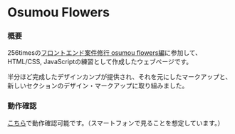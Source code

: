# Osumou Flowers

### 概要
256timesの[フロントエンド案件修行 osumou flowers編](https://256times.com/courses/179)に参加して、HTML/CSS, JavaScriptの練習として作成したウェブページです。

半分ほど完成したデザインカンプが提供され、それを元にしたマークアップと、新しいセクションのデザイン・マークアップに取り組みました。

### 動作確認

[こちら](https://uta1018.github.io/osumou-flowers/)で動作確認可能です。（スマートフォンで見ることを想定しています。）





